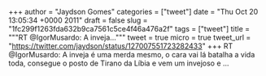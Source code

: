 
+++
author = "Jaydson Gomes"
categories = ["tweet"]
date = "Thu Oct 20 13:05:34 +0000 2011"
draft = false
slug = "1fc299f1263fda632b9ca7561c5ce4f46a476a2f"
tags = ["tweet"]
title = """RT @IgorMusardo: A inveja..."""
tweet = true
micro = true
tweet_url = "https://twitter.com/jaydson/status/127007551723282433"
+++
RT @IgorMusardo: A inveja é uma merda mesmo, o cara vai lá batalha a vida toda, consegue o posto de Tirano da Líbia e vem um invejoso e  ...
